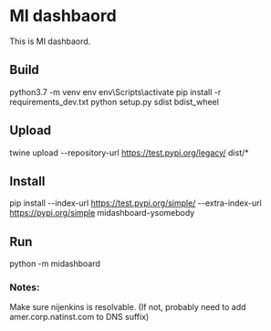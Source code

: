 # MI dashbaord

This is MI dashbaord.

## Build
python3.7 -m venv env
env\Scripts\activate
pip install -r requirements_dev.txt
python setup.py sdist bdist_wheel

## Upload
twine upload --repository-url https://test.pypi.org/legacy/ dist/*

## Install
pip install --index-url https://test.pypi.org/simple/ --extra-index-url https://pypi.org/simple midashboard-ysomebody

## Run
python -m midashboard

### Notes:
Make sure nijenkins is resolvable. (If not, probably need to add amer.corp.natinst.com to DNS suffix)